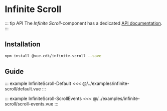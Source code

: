 # Infinite Scroll

::: tip API
The *Infinite Scroll*-component has a dedicated [API documentation](./../../api/infinite-scroll).
:::

## Installation
``` sh
npm install @vue-cdk/infinite-scroll --save
```

## Guide

::: example InfiniteScroll-Default
<<< @/../examples/infinite-scroll/default.vue
:::

::: example InfiniteScroll-ScrollEvents
<<< @/../examples/infinite-scroll/scroll-events.vue
:::

